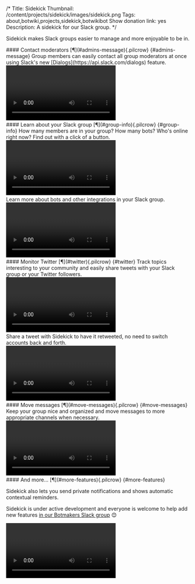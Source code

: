 /*
Title: Sidekick
Thumbnail: /content/projects/sidekick/images/sidekick.png
Tags: about,botwiki,projects,sidekick,botwikibot
Show donation link: yes
Description: A sidekick for our Slack group.
*/


Sidekick makes Slack groups easier to manage and more enjoyable to be in.  

<div class="row project-feature">
  <div class="col-sm-12 col-md-5 no-pad" markdown="1">
#### Contact moderators [¶](#admins-message){.pilcrow} {#admins-message}
Group members can easily contact all group moderators at once using Slack's new [Dialogs](https://api.slack.com/dialogs) feature.
  </div>
  <div class="col-sm-12 col-md-7 text-right">
    <video controls>
      <source src="/content/projects/sidekick/videos/webm/contact-admins.webm" type="video/webm">
<!-- 
      <source src="/content/projects/sidekick/videos/mp4/contact-admins.mp4" type="video/mp4">
      <source src="/content/projects/sidekick/videos/ogg/contact-admins.ogg" type="video/ogg">
-->
      <img class="screenshot" src="/content/projects/sidekick/gifs/contact-admins.gif">
    </video>
  </div>
</div>


<div class="row project-feature">
  <div class="col-sm-12 col-md-5 no-pad" markdown="1">
#### Learn about your Slack group [¶](#group-info){.pilcrow} {#group-info}
How many members are in your group? How many bots? Who's online right now? Find out with a click of a button. 
  </div>
  <div class="col-sm-12 col-md-7 text-right">
    <video controls>
      <source src="/content/projects/sidekick/videos/webm/whos-online.webm" type="video/webm">
<!-- 
      <source src="/content/projects/sidekick/videos/mp4/whos-online.mp4" type="video/mp4">
      <source src="/content/projects/sidekick/videos/ogg/whos-online.ogg" type="video/ogg">
-->
      <img class="screenshot" src="/content/projects/sidekick/gifs/whos-online.gif">
    </video>
  </div>
</div>


<div class="row project-feature">
  <div class="col-sm-12 col-md-5 no-pad" markdown="1">
Learn more about bots and other integrations in your Slack group.
  </div>
  <div class="col-sm-12 col-md-7 text-right">
    <video controls>
      <source src="/content/projects/sidekick/videos/webm/our-bots.webm" type="video/webm">
<!-- 
      <source src="/content/projects/sidekick/videos/mp4/our-bots.mp4" type="video/mp4">
      <source src="/content/projects/sidekick/videos/ogg/our-bots.ogg" type="video/ogg">
-->
      <img class="screenshot" src="/content/projects/sidekick/gifs/our-bots.gif">
    </video>
  </div>
</div>


<div class="row project-feature">
  <div class="col-sm-12 col-md-5 no-pad" markdown="1">
#### Monitor Twitter [¶](#twitter){.pilcrow} {#twitter}
Track topics interesting to your community and easily share tweets with your Slack group or your Twitter followers. 
  </div>
  <div class="col-sm-12 col-md-7 text-right">
    <video controls>
      <source src="/content/projects/sidekick/videos/webm/monitor-twitter.webm" type="video/webm">
<!-- 
      <source src="/content/projects/sidekick/videos/mp4/monitor-twitter.mp4" type="video/mp4">
      <source src="/content/projects/sidekick/videos/ogg/monitor-twitter.ogg" type="video/ogg">
-->
      <img class="screenshot" src="/content/projects/sidekick/gifs/monitor-twitter.gif">
    </video>
  </div>
</div>

<div class="row project-feature">
  <div class="col-sm-12 col-md-5 no-pad" markdown="1">
Share a tweet with Sidekick to have it retweeted, no need to switch accounts back and forth. 
  </div>
  <div class="col-sm-12 col-md-7 text-right">
    <video controls>
      <source src="/content/projects/sidekick/videos/webm/dm-to-rt.webm" type="video/webm">
<!-- 
      <source src="/content/projects/sidekick/videos/mp4/dm-to-rt.mp4" type="video/mp4">
      <source src="/content/projects/sidekick/videos/ogg/dm-to-rt.ogg" type="video/ogg">
-->
      <img class="screenshot" src="/content/projects/sidekick/gifs/dm-to-rt.gif">
    </video>
  </div>
</div>

<div class="row project-feature">
  <div class="col-sm-12 col-md-5 no-pad" markdown="1">
#### Move messages [¶](#move-messages){.pilcrow} {#move-messages}
Keep your group nice and organized and move messages to more appropriate channels when necessary.
  </div>
  <div class="col-sm-12 col-md-7 text-right">
    <video controls>
      <source src="/content/projects/sidekick/videos/webm/move-messages.webm" type="video/webm">
<!-- 
      <source src="/content/projects/sidekick/videos/mp4/move-messages.mp4" type="video/mp4">
      <source src="/content/projects/sidekick/videos/ogg/move-messages.ogg" type="video/ogg">
-->
      <img class="screenshot" src="/content/projects/sidekick/gifs/move-messages.gif">
    </video>
  </div>
</div>


<div class="row project-feature">
  <div class="col-sm-12 col-md-5 no-pad" markdown="1">
#### And more... [¶](#more-features){.pilcrow} {#more-features}

Sidekick also lets you send private notifications and shows automatic contextual reminders.

Sidekick is under active development and everyone is welcome 
 to help add new features [in our Botmakers Slack group](https://botmakers.org/) 😊
  </div>
  <div class="col-sm-12 col-md-7 text-right">
    <video controls>
      <source src="/content/projects/sidekick/videos/webm/whisper.webm" type="video/webm">
<!-- 
      <source src="/content/projects/sidekick/videos/mp4/whisper.mp4" type="video/mp4">
      <source src="/content/projects/sidekick/videos/ogg/whisper.ogg" type="video/ogg">
-->
      <img class="screenshot" src="/content/projects/sidekick/gifs/whisper.gif">
    </video>
  </div>
</div>


